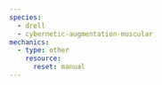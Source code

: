 ```yaml
---
species:
  - drell
  - cybernetic-augmentation-muscular
mechanics:
  - type: other
    resource:
      reset: manual
---
```

